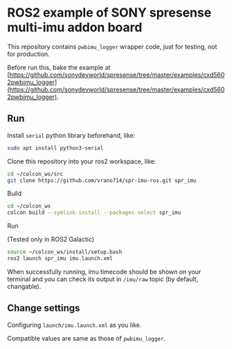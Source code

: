 # ROS2 example of SONY spresense multi-imu addon board

This repository contains `pwbimu_logger` wrapper code, just for testing, not for production.

Before run this, bake the example at [https://github.com/sonydevworld/spresense/tree/master/examples/cxd5602pwbimu_logger](https://github.com/sonydevworld/spresense/tree/master/examples/cxd5602pwbimu_logger).

## Run

Install `serial` python library beforehand, like:

```bash
sudo apt install python3-serial
```

Clone this repository into your ros2 workspace, like:

```bash
cd ~/colcon_ws/src
git clone https://github.com/vrano714/spr-imu-ros.git spr_imu
```

Build

```bash
cd ~/colcon_ws
colcon build --symlink-install --packages-select spr_imu
```

Run

(Tested only in ROS2 Galactic)

```bash
source ~/colcon_ws/install/setup.bash
ros2 launch spr_imu imu.launch.xml
```

When successfully running, imu timecode should be shown on your terminal and you can check its output in `/imu/raw` topic (by default, changable).

## Change settings

Configuring `launch/imu.launch.xml` as you like.

Compatible values are same as those of `pwbimu_logger`.
